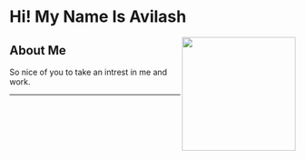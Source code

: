 <div>
  <h1>Hi! My Name Is Avilash</h1>
  <img align='right' src='https://media.giphy.com/media/h0m6DAVQ1zBfi/giphy.gif' width='200"'>
</div>

<h2>About Me</h2>
So nice of you to take an intrest in me and work.<hr>

  
